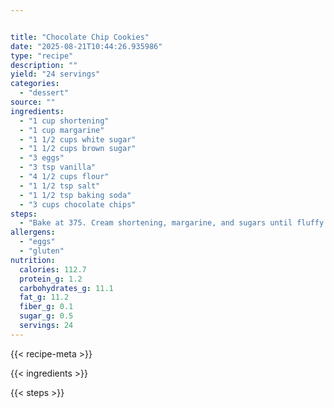 ```yaml
---


title: "Chocolate Chip Cookies"
date: "2025-08-21T10:44:26.935986"
type: "recipe"
description: ""
yield: "24 servings"
categories:
  - "dessert"
source: ""
ingredients:
  - "1 cup shortening"
  - "1 cup margarine"
  - "1 1/2 cups white sugar"
  - "1 1/2 cups brown sugar"
  - "3 eggs"
  - "3 tsp vanilla"
  - "4 1/2 cups flour"
  - "1 1/2 tsp salt"
  - "1 1/2 tsp baking soda"
  - "3 cups chocolate chips"
steps:
  - "Bake at 375. Cream shortening, margarine, and sugars until fluffy. Add eggs and vanilla, beat well. Sift flour, salt and soda together-add to creamed mixture. Stir in chocolate chips. Drop by Tbsp onto ungreased cookie sheet. Bake 8 minutes."
allergens:
  - "eggs"
  - "gluten"
nutrition:
  calories: 112.7
  protein_g: 1.2
  carbohydrates_g: 11.1
  fat_g: 11.2
  fiber_g: 0.1
  sugar_g: 0.5
  servings: 24
---
```


{{< recipe-meta >}}

{{< ingredients >}}

{{< steps >}}
